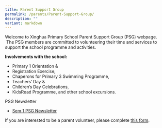 ```yaml
---
title: Parent Support Group
permalink: /parents/Parent-Support-Group/
description: ""
variant: markdown
---
```

Welcome to Xinghua Primary School Parent Support Group (PSG) webpage. &nbsp;The PSG members are committed to volunteering their time and services to support the school programme and activities.

**Involvements with the school:**
*  Primary 1 Orientation &amp; 
*  Registration Exercise, 
*  Chaperons for Primary 3 Swimming Programme, 
*  Teachers’ Day &amp; 
*  Children’s Day Celebrations, 
*  KidsRead Programme, and other school excursions.

PSG Newsletter
* [Sem 1 PSG Newsletter](/files/Parents/Letters%20to%20Parents%20%20%20Xinghua/Term_1_PSG_Newsletter.pdf)
  

If you are interested to be a parent volunteer, please complete [this form](https://forms.moe.edu.sg/forms/JBBL5A).
